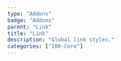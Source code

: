 ```yaml
---
type: "Addons"
badge: "Addons"
parent: "Link"
title: "Link"
description: "Global link styles."
categories: ["100-Core"]
---
```

